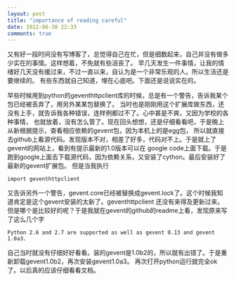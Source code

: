 ```yaml
---
layout: post
title: "importance of reading careful"
date: 2012-06-30 22:33
comments: true
---
```


又有好一段时间没有写博客了，总觉得自己在忙，但是细数起来，自己并没有做多少实在的事情。<!--more-->这样想着，不免就有些沮丧了。
早几天发生一件事情，让我的情绪好几天没有缓过来，不过一直以来，自认为是一个非常乐观的人。所以生活还是要继续的。
有些东西就自己知道，埋在心底吧。下面还是说说实在的。

早些时候用到python的geventhttpclient库的时候，总是有一个警告，告诉我某个包已经被丢弃了，用另外某某包替换了。
当时也是刚刚用这个扩展库做东西，还没有上手，就告诉我各种错误，连样例都过不了。心中甚是不爽，又因为学校的各种事情，
也就放着，没有怎么管了。现在回头想想，还是仔细看看吧，于是晚上从新根据提示，查看相应依赖的gevent包，因为本机上的是egg包，
所以就直接去github上看源代码。发现版本不对，相差了好多，代码对不上。于是就上了gevent的网站上，看到有提示最新的1.0版本可以在
google code上面下载。于是跑到google上面去下载源代码，因为依赖关系，又安装了cython。最后安装好了最新的gevent扩展包。
但是当我执行

    import geventhttpclient

又告诉另外一个警告，gevent.core已经被替换成gevent.lock了。这个时候我知道肯定是这个gevent安装的太新了。geventhttpclient
还没有来得及更新过来。但是哪个是比较好的呢？于是我就在gevent的github的readme上看，发现原来写了这么几个字

    Python 2.6 and 2.7 are supported as well as gevent 0.13 and gevent 1.0a3.

自己当时就没有仔细好好看看。装的gevent是1.0b2的，所以就有出错了。于是重新卸载gevent1.0b2，再次安装gevent1.0a3。
再次打开python运行就完全ok了。以后真的应该仔细看看文档。
